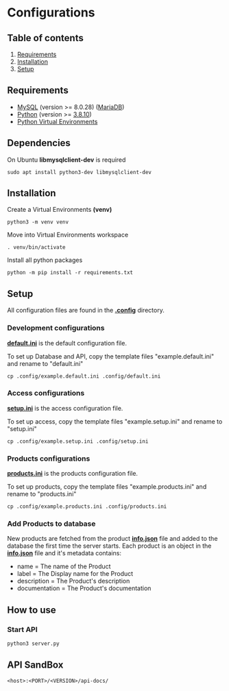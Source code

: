 # Configurations

## Table of contents

1. [Requirements](#requirements)
2. [Installation](#installation)
3. [Setup](#setup)

## Requirements

- [MySQL](https://www.mysql.com/) (version >= 8.0.28) ([MariaDB](https://mariadb.org/))
- [Python](https://www.python.org/) (version >= [3.8.10](https://www.python.org/downloads/release/python-3810/))
- [Python Virtual Environments](https://docs.python.org/3/tutorial/venv.html)

## Dependencies

On Ubuntu **libmysqlclient-dev** is required

```
sudo apt install python3-dev libmysqlclient-dev
```

## Installation

Create a Virtual Environments **(venv)**

```
python3 -m venv venv
```

Move into Virtual Environments workspace

```
. venv/bin/activate
```

Install all python packages

```
python -m pip install -r requirements.txt
```

## Setup

All configuration files are found in the **[.config](../.config)** directory.

### Development configurations

**[default.ini](../.config/example.default.ini)** is the default configuration file.

To set up Database and API, copy the template files "example.default.ini" and rename to "default.ini"

```
cp .config/example.default.ini .config/default.ini
```

### Access configurations

**[setup.ini](../.config/example.setup.ini)** is the access configuration file.

To set up access, copy the template files "example.setup.ini" and rename to "setup.ini"

```
cp .config/example.setup.ini .config/setup.ini
```

### Products configurations

**[products.ini](../.config/example.products.ini)** is the products configuration file.

To set up products, copy the template files "example.products.ini" and rename to "products.ini"

```
cp .config/example.products.ini .config/products.ini
```

### Add Products to database

New products are fetched from the product **[info.json](../products/info.json)** file and added to the database the first time the server starts. Each product is an object in the **[info.json](../products/info.json)** file and it's metadata contains:

- name = The name of the Product
- label = The Display name for the Product
- description = The Product's description
- documentation = The Product's documentation

## How to use

### Start API

```bash
python3 server.py
```

## API SandBox

```
<host>:<PORT>/<VERSION>/api-docs/
```
